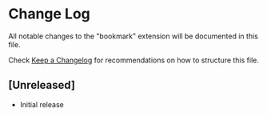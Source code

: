 # Change Log

All notable changes to the "bookmark" extension will be documented in this file.

Check [Keep a Changelog](http://keepachangelog.com/) for recommendations on how to structure this file.

## [Unreleased]

- Initial release